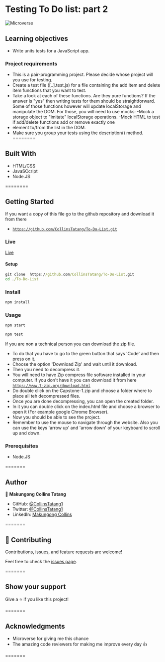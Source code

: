 # Testing To Do list: part 2

![Microverse](https://img.shields.io/badge/Microverse-blueviolet)

## Learning objectives
- Write units tests for a JavaScript app.
### Project requirements
- This is a pair-programming project. Please decide whose project will you use for testing.
- Create a test file ([..].test.js) for a file containing the add item and delete item functions that you want to test.
- Take a look at each of these functions. Are they pure functions? If the answer is "yes" then writing tests for them should be straightforward. Some of those functions however will update localStorage and manipulate the DOM. For those, you will need to use mocks:
  -Mock a storage object to "imitate" localStorage operations.
  -Mock HTML to test if add/delete functions add or remove exactly one <li> element to/from the list in the DOM.
- Make sure you group your tests using the description() method.
========

## Built With 

- HTML/CSS
- JavaSCcript
- Node.JS

========

## Getting Started

If you want a copy of this file go to the github repository and download it from there

- [`https://github.com/CollinsTatang/To-Do-List.git`](https://github.com/CollinsTatang/To-Do-List.git)

### Live

[Live](https://collinstatang.github.io/ToDoListApp/)

#### Setup

```cmd
git clone  https://github.com/CollinsTatang/To-Do-List.git
cd ./To-Do-List
```

### Install

```cmd
npm install
```

### Usage

```cmd
npm start
```
```cmd
npm test
```

If you are non a technical person you can download the zip file.

- To do that you have to go to the green button that says 'Code' and then press on it.
- Choose the option 'Download Zip' and wait until it download.
- Then you need to decompress it.
- You will need to have Zip compress file software installed in your computer. If you don't have it you can download it from here
  [`https://www.7-zip.org/download.html`](https://www.7-zip.org/download.html)
- Do double click on the Capstone-1.zip and choose a folder where to place all teh decompressed files.
- Once you are done decompressing, you can open the created folder.
- In it you can double click on the index.html file and choose a browser to open it (For example google Chrome Browser).
- Now you should be able to see the project.
- Remember to use the mouse to navigate through the website. Also you can use the keys 'arrow up' and 'arrow down' of your keyboard
  to scroll up and down.

### Prerequisites

- Node.JS

=======

## Author

👤 **Makungong Collins Tatang**

- GitHub: [@CollinsTatang1](https://github.com/CollinsTatang)
- Twitter: [@CollinsTatang1](https://twitter.com/CollinsTatang1)
- LinkedIn: [Makungong Collins](https://www.linkedin.com/in/makungong-collins/)

=======

## 🤝 Contributing

Contributions, issues, and feature requests are welcome!

Feel free to check the [issues page](../../issues/).

=======

## Show your support

Give a ⭐️ if you like this project!

=======

## Acknowledgments

- Microverse for giving me this chance
- The amazing code reviewers for making me improve every day :thumbsup:

=======
